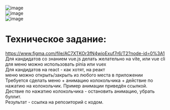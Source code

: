 ![image](https://github.com/PaulRomanov/forkitex_test/assets/60575337/6249887a-d182-4085-8576-14c0bc3c1cfb)  
![image](https://github.com/PaulRomanov/forkitex_test/assets/60575337/5a0f4cc2-1a17-4e12-a639-691fdb02cb05)  
![image](https://github.com/PaulRomanov/forkitex_test/assets/60575337/b051fed8-b47d-4b27-9a8e-51004ae66257)  



# Техническое задание: 
https://www.figma.com/file/AC7XTKOr3fN4wioExuf7r6/T2?node-id=0%3A1  
Для кандидатов со знанием vue.js делать желательно на vite, или vue cli  
для меню можно использовать pinia или vuex  
Для кандидатов на react - как хотят, на реакт  
меню можно открыть/закрыть из любого места в приложении  
Требуется сделать меню + анимацию колокольчика + действие по нажатию на колокольчик. Пример анимации приведён ссылкой.  
Дествие по нажатию колокольчика - остановить анимацию, убрать буллит.  
Результат - ссылка на репозиторий с кодом.  
